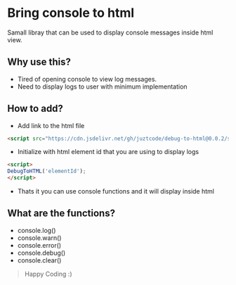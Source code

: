 # Bring console to html
Samall libray that can be used to display console messages inside html view.

## Why use this?
* Tired of opening console to view log messages.
* Need to display logs to user with minimum implementation

## How to add?
* Add link to the html file
```html
<script src="https://cdn.jsdelivr.net/gh/juztcode/debug-to-html@0.0.2/src/debug-to-html.js"></script>
```

* Initialize with html element id that you are using to display logs
```html
<script>  
DebugToHTML('elementId');
</script>
```

* Thats it you can use console functions and it will display inside html

## What are the functions?
* console.log()
* console.warn()
* console.error()
* console.debug()
* console.clear()

>Happy Coding :)
